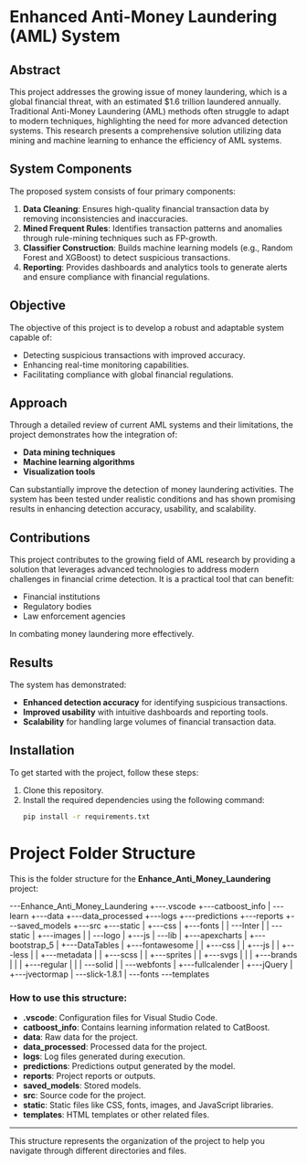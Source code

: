 # Enhanced Anti-Money Laundering (AML) System

## Abstract
This project addresses the growing issue of money laundering, which is a global financial threat, with an estimated $1.6 trillion laundered annually. Traditional Anti-Money Laundering (AML) methods often struggle to adapt to modern techniques, highlighting the need for more advanced detection systems. This research presents a comprehensive solution utilizing data mining and machine learning to enhance the efficiency of AML systems.

## System Components
The proposed system consists of four primary components:

1. **Data Cleaning**: Ensures high-quality financial transaction data by removing inconsistencies and inaccuracies.
2. **Mined Frequent Rules**: Identifies transaction patterns and anomalies through rule-mining techniques such as FP-growth.
3. **Classifier Construction**: Builds machine learning models (e.g., Random Forest and XGBoost) to detect suspicious transactions.
4. **Reporting**: Provides dashboards and analytics tools to generate alerts and ensure compliance with financial regulations.

## Objective
The objective of this project is to develop a robust and adaptable system capable of:
- Detecting suspicious transactions with improved accuracy.
- Enhancing real-time monitoring capabilities.
- Facilitating compliance with global financial regulations.

## Approach
Through a detailed review of current AML systems and their limitations, the project demonstrates how the integration of:
- **Data mining techniques**
- **Machine learning algorithms**
- **Visualization tools**

Can substantially improve the detection of money laundering activities. The system has been tested under realistic conditions and has shown promising results in enhancing detection accuracy, usability, and scalability.

## Contributions
This project contributes to the growing field of AML research by providing a solution that leverages advanced technologies to address modern challenges in financial crime detection. It is a practical tool that can benefit:
- Financial institutions
- Regulatory bodies
- Law enforcement agencies

In combating money laundering more effectively.

## Results
The system has demonstrated:
- **Enhanced detection accuracy** for identifying suspicious transactions.
- **Improved usability** with intuitive dashboards and reporting tools.
- **Scalability** for handling large volumes of financial transaction data.

## Installation
To get started with the project, follow these steps:

1. Clone this repository.
2. Install the required dependencies using the following command:
   ```bash
   pip install -r requirements.txt

# Project Folder Structure

This is the folder structure for the **Enhance_Anti_Money_Laundering** project:

\---Enhance_Anti_Money_Laundering
    +---.vscode
    +---catboost_info
    |   \---learn
    +---data
    +---data_processed
    +---logs
    +---predictions
    +---reports
    +---saved_models
    +---src
    +---static
    |   +---css
    |   +---fonts
    |   |   \---Inter
    |   |       \---static
    |   +---images
    |   |   \---logo
    |   +---js
    |   \---lib
    |       +---apexcharts
    |       +---bootstrap_5
    |       +---DataTables
    |       +---fontawesome
    |       |   +---css
    |       |   +---js
    |       |   +---less
    |       |   +---metadata
    |       |   +---scss
    |       |   +---sprites
    |       |   +---svgs
    |       |   |   +---brands
    |       |   |   +---regular
    |       |   |   \---solid
    |       |   \---webfonts
    |       +---fullcalender
    |       +---jQuery
    |       +---jvectormap
    |       \---slick-1.8.1
    |           \---fonts
    \---templates

### How to use this structure:
- **.vscode**: Configuration files for Visual Studio Code.
- **catboost_info**: Contains learning information related to CatBoost.
- **data**: Raw data for the project.
- **data_processed**: Processed data for the project.
- **logs**: Log files generated during execution.
- **predictions**: Predictions output generated by the model.
- **reports**: Project reports or outputs.
- **saved_models**: Stored models.
- **src**: Source code for the project.
- **static**: Static files like CSS, fonts, images, and JavaScript libraries.
- **templates**: HTML templates or other related files.

---

This structure represents the organization of the project to help you navigate through different directories and files.

